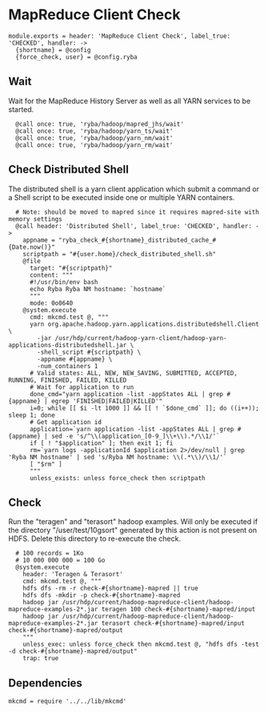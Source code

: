 
# MapReduce Client Check

    module.exports = header: 'MapReduce Client Check', label_true: 'CHECKED', handler: ->
      {shortname} = @config
      {force_check, user} = @config.ryba

## Wait

Wait for the MapReduce History Server as well as all YARN services to be 
started.

      @call once: true, 'ryba/hadoop/mapred_jhs/wait'
      @call once: true, 'ryba/hadoop/yarn_ts/wait'
      @call once: true, 'ryba/hadoop/yarn_nm/wait'
      @call once: true, 'ryba/hadoop/yarn_rm/wait'

## Check Distributed Shell

The distributed shell is a yarn client application which submit a command or a
Shell script to be executed inside one or multiple YARN containers.

      # Note: should be moved to mapred since it requires mapred-site with memory settings
      @call header: 'Distributed Shell', label_true: 'CHECKED', handler: ->
        appname = "ryba_check_#{shortname}_distributed_cache_#{Date.now()}"
        scriptpath = "#{user.home}/check_distributed_shell.sh"
        @file
          target: "#{scriptpath}"
          content: """
          #!/usr/bin/env bash
          echo Ryba Ryba NM hostname: `hostname`
          """
          mode: 0o0640
        @system.execute
          cmd: mkcmd.test @, """
          yarn org.apache.hadoop.yarn.applications.distributedshell.Client \
            -jar /usr/hdp/current/hadoop-yarn-client/hadoop-yarn-applications-distributedshell.jar \
            -shell_script #{scriptpath} \
            -appname #{appname} \
            -num_containers 1
          # Valid states: ALL, NEW, NEW_SAVING, SUBMITTED, ACCEPTED, RUNNING, FINISHED, FAILED, KILLED 
          # Wait for application to run
          done_cmd="yarn application -list -appStates ALL | grep #{appname} | egrep 'FINISHED|FAILED|KILLED'"
          i=0; while [[ $i -lt 1000 ]] && [[ ! `$done_cmd` ]]; do ((i++)); sleep 1; done
          # Get application id
          application=`yarn application -list -appStates ALL | grep #{appname} | sed -e 's/^\\(application_[0-9_]\\+\\).*/\\1/'`
          if [ ! "$application" ]; then exit 1; fi
          rm=`yarn logs -applicationId $application 2>/dev/null | grep 'Ryba NM hostname' | sed 's/Ryba NM hostname: \\(.*\\)/\\1/'`
          [ "$rm" ]
          """
          unless_exists: unless force_check then scriptpath

## Check

Run the "teragen" and "terasort" hadoop examples. Will only
be executed if the directory "/user/test/10gsort" generated
by this action is not present on HDFS. Delete this directory
to re-execute the check.

      # 100 records = 1Ko
      # 10 000 000 000 = 100 Go
      @system.execute
        header: 'Teragen & Terasort'
        cmd: mkcmd.test @, """
        hdfs dfs -rm -r check-#{shortname}-mapred || true
        hdfs dfs -mkdir -p check-#{shortname}-mapred
        hadoop jar /usr/hdp/current/hadoop-mapreduce-client/hadoop-mapreduce-examples-2*.jar teragen 100 check-#{shortname}-mapred/input
        hadoop jar /usr/hdp/current/hadoop-mapreduce-client/hadoop-mapreduce-examples-2*.jar terasort check-#{shortname}-mapred/input check-#{shortname}-mapred/output
        """
        unless_exec: unless force_check then mkcmd.test @, "hdfs dfs -test -d check-#{shortname}-mapred/output"
        trap: true

## Dependencies

    mkcmd = require '../../lib/mkcmd'
